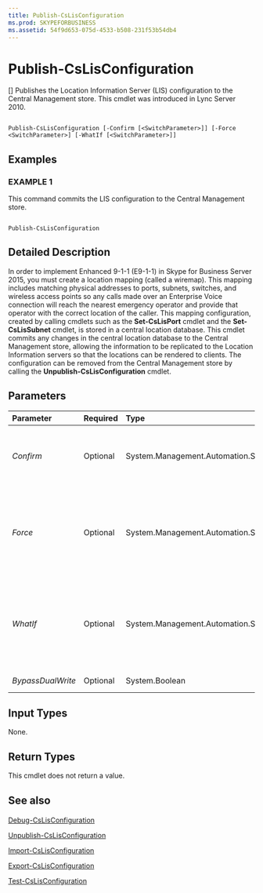 ```yaml
---
title: Publish-CsLisConfiguration
ms.prod: SKYPEFORBUSINESS
ms.assetid: 54f9d653-075d-4533-b508-231f53b54db4
---
```



# Publish-CsLisConfiguration
[]
Publishes the Location Information Server (LIS) configuration to the Central Management store. This cmdlet was introduced in Lync Server 2010.
  
    
    


```

Publish-CsLisConfiguration [-Confirm [<SwitchParameter>]] [-Force <SwitchParameter>] [-WhatIf [<SwitchParameter>]]

```


## Examples


  
    
    

### EXAMPLE 1

This command commits the LIS configuration to the Central Management store.
  
    
    

```

Publish-CsLisConfiguration
```


## Detailed Description

In order to implement Enhanced 9-1-1 (E9-1-1) in Skype for Business Server 2015, you must create a location mapping (called a wiremap). This mapping includes matching physical addresses to ports, subnets, switches, and wireless access points so any calls made over an Enterprise Voice connection will reach the nearest emergency operator and provide that operator with the correct location of the caller. This mapping configuration, created by calling cmdlets such as the **Set-CsLisPort** cmdlet and the **Set-CsLisSubnet** cmdlet, is stored in a central location database. This cmdlet commits any changes in the central location database to the Central Management store, allowing the information to be replicated to the Location Information servers so that the locations can be rendered to clients. The configuration can be removed from the Central Management store by calling the **Unpublish-CsLisConfiguration** cmdlet.
  
    
    

## Parameters



|**Parameter**|**Required**|**Type**|**Description**|
|:-----|:-----|:-----|:-----|
| _Confirm_ <br/> |Optional  <br/> |System.Management.Automation.SwitchParameter  <br/> |Prompts you for confirmation before executing the command.  <br/> |
| _Force_ <br/> |Optional  <br/> |System.Management.Automation.SwitchParameter  <br/> |Suppresses any confirmation prompts that would otherwise be displayed before making changes.  <br/> |
| _WhatIf_ <br/> |Optional  <br/> |System.Management.Automation.SwitchParameter  <br/> |Describes what would happen if you executed the command without actually executing the command.  <br/> |
| _BypassDualWrite_ <br/> |Optional  <br/> |System.Boolean  <br/> |PARAMVALUE: $true | $false  <br/> |
   

## Input Types

None.
  
    
    

## Return Types

This cmdlet does not return a value.
  
    
    

## See also


#### 


  
    
    
 [Debug-CsLisConfiguration](debug-cslisconfiguration.md)
  
    
    
 [Unpublish-CsLisConfiguration](unpublish-cslisconfiguration.md)
  
    
    
 [Import-CsLisConfiguration](import-cslisconfiguration.md)
  
    
    
 [Export-CsLisConfiguration](export-cslisconfiguration.md)
  
    
    
 [Test-CsLisConfiguration](test-cslisconfiguration.md)
